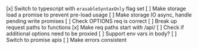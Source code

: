 [x] Switch to typescript with `erasableSyntaxOnly` flag set
[ ] Make storage load a promise to prevent pre-load usage
[ ] Make storage IO async, handle pending write promises
[ ] Check OPTIONS req is correct
[ ] Break up request paths to functions
[x] Make req paths start with /api/
[ ] Check if additional options need to be proxied
[ ] Support env vars in body?
[ ] Switch to promise apis
[ ] Make errors consistent
